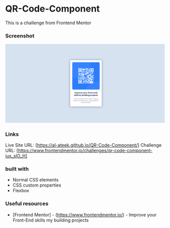 # QR-Code-Component

This is a challenge from Frontend Mentor

### Screenshot

![](qr-code-screen.png)

### Links

Live Site URL: [https://al-ateek.github.io/QR-Code-Component/]
Challenge URL: [https://www.frontendmentor.io/challenges/qr-code-component-iux_sIO_H]

### built with

- Normal CSS elements
- CSS custom properties
- Flexbox

### Useful resources

- [Frontend Mentor] - (https://www.frontendmentor.io/) - Improve your Front-End skills my building projects
